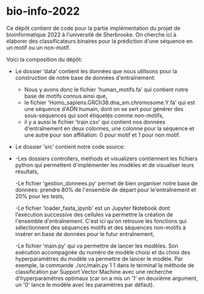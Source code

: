 # bio-info-2022

Ce dépôt contient de code pour la partie implémentation du projet de bioinformatique 2022 à l'université de Sherbrooke.
On cherche ici à élaborer des classificateurs binaires pour la prédiction d'une séquence en un motif ou un non-motif.

Voici la composition du dépôt:

- Le dossier 'data' contient les données que nous utilisons pour la construction de notre base de données d'entraînement:
  - Nous y avons donc le fichier 'human_motifs.fa' qui contient notre base de motifs connus ainsi que,
  - le fichier 'Homo_sapiens.GRCh38.dna_sm.chromosome.Y.fa' qui est une séquence d'ADN humain, dont on se sert pour générer des sous-séquences qui sont étiquetés 
    comme non-motifs,
  - il y a aussi le fichier 'train.csv' qui contient nos données d'entraînement en deux colonnes, une colonne pour la séquence et une autre pour son affiliation: 0 
    pour motif et 1 pour non motif.

- Le dossier 'src' contient notre code source:
- 
  -Les dossiers controllers, methods et visualizers contiennent les fichiers python qui permettent d'implémenter les modèles et de visualiser leurs résultats,
  
  -Le fichier 'gestion_donnees.py' permet de bien organiser notre base de données: prendre 80% de l'ensemble de départ pour le'entraînement et 20% pour les tests,
  
  -Le fichier 'loader_fasta_ipynb' est un Jupyter Notebook dont l'exécution successive des cellules va permettre la création de l'ensemble d'entraînement. C'est ici        qu'on retrouve les fonctions qui sélectionnent des séquences motifs et des séquences non-motifs à insérer en base de données pour le futur entraînement,
  
  -Le fichier 'main.py' qui va permettre de lancer les modèles. Son exécution accompagnée du numéro de modèle choisi et du choix des hyperparamètres du modèle va permettre de lancer le modèle. Par exemple, la commande ./src/main.py 1 1 dans le terminal la méthode de classification par Support Vector Machine avec une recherche d'hyperparamètres optimaux (car on a mis un '1' en deuxième argument, un '0' lance le modèle avec les paramètres par défaut).
